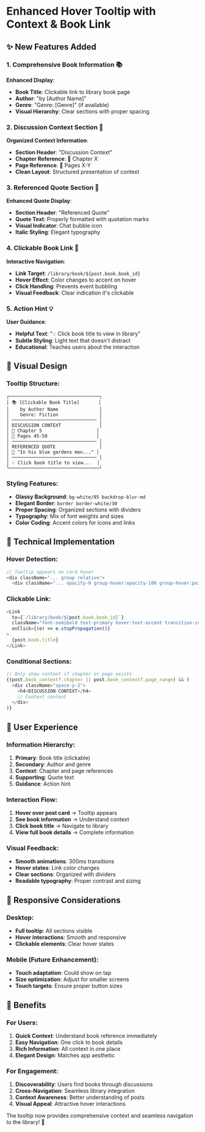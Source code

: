 # Enhanced Hover Tooltip with Context & Book Link

## ✨ New Features Added

### 1. **Comprehensive Book Information** 📚
**Enhanced Display**:
- **Book Title**: Clickable link to library book page
- **Author**: "by [Author Name]"
- **Genre**: "Genre: [Genre]" (if available)
- **Visual Hierarchy**: Clear sections with proper spacing

### 2. **Discussion Context Section** 📖
**Organized Context Information**:
- **Section Header**: "Discussion Context" 
- **Chapter Reference**: 📖 Chapter X
- **Page Reference**: 📄 Pages X-Y
- **Clean Layout**: Structured presentation of context

### 3. **Referenced Quote Section** 💬
**Enhanced Quote Display**:
- **Section Header**: "Referenced Quote"
- **Quote Text**: Properly formatted with quotation marks
- **Visual Indicator**: Chat bubble icon
- **Italic Styling**: Elegant typography

### 4. **Clickable Book Link** 🔗
**Interactive Navigation**:
- **Link Target**: `/library/book/${post.book.book_id}`
- **Hover Effect**: Color changes to accent on hover
- **Click Handling**: Prevents event bubbling
- **Visual Feedback**: Clear indication it's clickable

### 5. **Action Hint** 💡
**User Guidance**:
- **Helpful Text**: "💡 Click book title to view in library"
- **Subtle Styling**: Light text that doesn't distract
- **Educational**: Teaches users about the interaction

## 🎨 Visual Design

### **Tooltip Structure**:
```
┌─────────────────────────────────┐
│ 📚 [Clickable Book Title]       │
│    by Author Name               │
│    Genre: Fiction               │
│ ─────────────────────────────── │
│ DISCUSSION CONTEXT              │
│ 📖 Chapter 5                    │
│ 📄 Pages 45-50                  │
│ ─────────────────────────────── │
│ REFERENCED QUOTE                │
│ 💬 "In his blue gardens men..." │
│ ─────────────────────────────── │
│ 💡 Click book title to view...  │
└─────────────────────────────────┘
```

### **Styling Features**:
- **Glassy Background**: `bg-white/95 backdrop-blur-md`
- **Elegant Border**: `border border-white/30`
- **Proper Spacing**: Organized sections with dividers
- **Typography**: Mix of font weights and sizes
- **Color Coding**: Accent colors for icons and links

## 🔧 Technical Implementation

### **Hover Detection**:
```javascript
// Tooltip appears on card hover
<div className="... group relative">
  <div className="... opacity-0 group-hover:opacity-100 group-hover:pointer-events-auto">
```

### **Clickable Link**:
```javascript
<Link
  to={`/library/book/${post.book.book_id}`}
  className="font-semibold text-primary hover:text-accent transition-colors cursor-pointer"
  onClick={(e) => e.stopPropagation()}
>
  {post.book.title}
</Link>
```

### **Conditional Sections**:
```javascript
// Only show context if chapter or page exists
{(post.book_context?.chapter || post.book_context?.page_range) && (
  <div className="space-y-2">
    <h4>DISCUSSION CONTEXT</h4>
    // Context content
  </div>
)}
```

## 🚀 User Experience

### **Information Hierarchy**:
1. **Primary**: Book title (clickable)
2. **Secondary**: Author and genre
3. **Context**: Chapter and page references
4. **Supporting**: Quote text
5. **Guidance**: Action hint

### **Interaction Flow**:
1. **Hover over post card** → Tooltip appears
2. **See book information** → Understand context
3. **Click book title** → Navigate to library
4. **View full book details** → Complete information

### **Visual Feedback**:
- **Smooth animations**: 300ms transitions
- **Hover states**: Link color changes
- **Clear sections**: Organized with dividers
- **Readable typography**: Proper contrast and sizing

## 📱 Responsive Considerations

### **Desktop**:
- **Full tooltip**: All sections visible
- **Hover interactions**: Smooth and responsive
- **Clickable elements**: Clear hover states

### **Mobile** (Future Enhancement):
- **Touch adaptation**: Could show on tap
- **Size optimization**: Adjust for smaller screens
- **Touch targets**: Ensure proper button sizes

## 🎯 Benefits

### **For Users**:
1. **Quick Context**: Understand book reference immediately
2. **Easy Navigation**: One click to book details
3. **Rich Information**: All context in one place
4. **Elegant Design**: Matches app aesthetic

### **For Engagement**:
1. **Discoverability**: Users find books through discussions
2. **Cross-Navigation**: Seamless library integration
3. **Context Awareness**: Better understanding of posts
4. **Visual Appeal**: Attractive hover interactions

The tooltip now provides comprehensive context and seamless navigation to the library! 🎉
